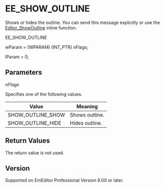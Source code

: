 # EE\_SHOW\_OUTLINE

Shows or hides the outline. You can send this message
explicitly or use the [Editor\_ShowOutline](../macro/editor_showoutline) inline function.

EE\_SHOW\_OUTLINE

wParam = (WPARAM) (INT\_PTR) nFlags;

lParam = 0;

## Parameters

_nFlags_

Specifies one of the following values.

| Value | Meaning |
| --- | --- |
| SHOW\_OUTLINE\_SHOW | Shows outline. |
| SHOW\_OUTLINE\_HIDE | Hides outline. |

## Return Values

The return value is not used.

## Version

Supported on EmEditor Professional Version 6.00 or later.
